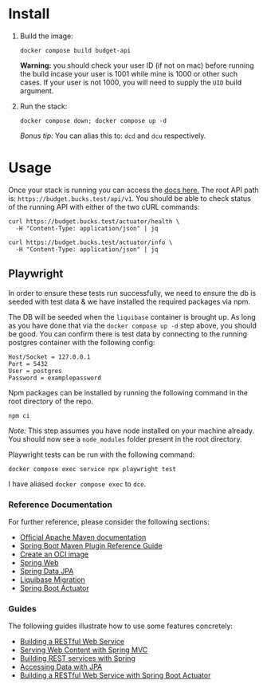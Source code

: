 # Install

[//]: # (1. Copy the following files into `ssl/`:)

[//]: # (  - nelnet-ca.cer)

[//]: # (  - paymentspring.test.chain.pem)

[//]: # (  - paymentspring.test.crt)

[//]: # (  - paymentspring.test.key)

[//]: # ()
[//]: # (   **This is only possible if you have previously installed the [nps repo]&#40;https://github.com/paymentspring/nps&#41; correctly**)

[//]: # (1. Add the following to your `/etc/hosts`:)

[//]: # (  - `budget.bucks.test`)

[//]: # ()
[//]: # (   On windows I typically add it to the WSL file system as well as the Windows file system found)

[//]: # (   at in this path: `C:\Windows\System32\drivers\etc`. *Note,* you will need to run the text editor)

[//]: # (   as an adminstrator for the changes to take effect.)
1. Build the image:
    ```shell
    docker compose build budget-api
    ```

   **Warning:** you should check your user ID (if not on mac) before running the build incase
   your user is 1001 while mine is 1000 or other such cases. If your user is not 1000, you will
   need to supply the `UID` build argument.

[//]: # (1. Add environment variables to Shell RC file:)

[//]: # (   ```shell)

[//]: # (    export NPS_AWS_ACCESS_KEY=)

[//]: # (    export NPS_AWS_SECRET_KEY=)

[//]: # (    export GITHUB_TOKEN=)

[//]: # (    export GITHUB_USERNAME=)

[//]: # (    export LOCAL_DB_PASSWORD=Password123)

[//]: # (    export LOCAL_JDBC_URL=jdbc:sqlserver://mssql:1433;multiSubnetFailover=true;encrypt=false;)

[//]: # (    export LOCAL_DB_USERNAME=sa)

[//]: # (   ```)

2. Run the stack:
    ```shell
    docker compose down; docker compose up -d
    ```

   *Bonus tip:* You can alias this to: `dcd` and `dcu` respectively.

# Usage
Once your stack is running you can access the [docs here.](https://budget.bucks.test/swagger-ui/index.html)
The root API path is: `https://budget.bucks.test/api/v1`.
You should be able to check status of the running API with either of the two cURL commands:

```shell
curl https://budget.bucks.test/actuator/health \
  -H "Content-Type: application/json" | jq
```

```shell
curl https://budget.bucks.test/actuator/info \
  -H "Content-Type: application/json" | jq
```

## Playwright
In order to ensure these tests run successfully, we need to ensure the db is seeded with test data
& we have installed the required packages via npm.

The DB will be seeded when the `liquibase` container is brought up. As long as you have done
that via the `docker compose up -d` step above, you should be good. You can confirm there is test
data by connecting to the running postgres container with the following config:

```
Host/Socket = 127.0.0.1
Port = 5432
User = postgres
Password = examplepassword
```

Npm packages can be installed by running the following command in the root directory of the repo.
```shell
npm ci
```

*Note:* This step assumes you have node installed on your machine already. You should now see
a `node_modules` folder present in the root directory.

Playwright tests can be run with the following command:
```shell
docker compose exec service npx playwright test
```

I have aliased `docker compose exec` to `dce`.

### Reference Documentation
For further reference, please consider the following sections:

* [Official Apache Maven documentation](https://maven.apache.org/guides/index.html)
* [Spring Boot Maven Plugin Reference Guide](https://docs.spring.io/spring-boot/docs/3.2.0/maven-plugin/reference/html/)
* [Create an OCI image](https://docs.spring.io/spring-boot/docs/3.2.0/maven-plugin/reference/html/#build-image)
* [Spring Web](https://docs.spring.io/spring-boot/docs/3.2.0/reference/htmlsingle/index.html#web)
* [Spring Data JPA](https://docs.spring.io/spring-boot/docs/3.2.0/reference/htmlsingle/index.html#data.sql.jpa-and-spring-data)
* [Liquibase Migration](https://docs.spring.io/spring-boot/docs/3.2.0/reference/htmlsingle/index.html#howto.data-initialization.migration-tool.liquibase)
* [Spring Boot Actuator](https://docs.spring.io/spring-boot/docs/3.2.0/reference/htmlsingle/index.html#actuator)

### Guides
The following guides illustrate how to use some features concretely:

* [Building a RESTful Web Service](https://spring.io/guides/gs/rest-service/)
* [Serving Web Content with Spring MVC](https://spring.io/guides/gs/serving-web-content/)
* [Building REST services with Spring](https://spring.io/guides/tutorials/rest/)
* [Accessing Data with JPA](https://spring.io/guides/gs/accessing-data-jpa/)
* [Building a RESTful Web Service with Spring Boot Actuator](https://spring.io/guides/gs/actuator-service/)

